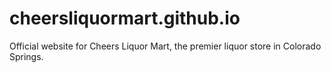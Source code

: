 # cheersliquormart.github.io
Official website for Cheers Liquor Mart, the premier liquor store in Colorado Springs.
